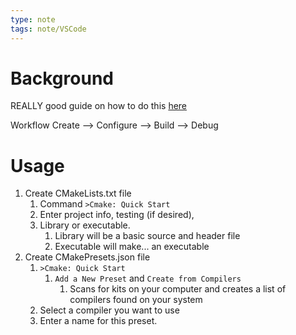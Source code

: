 ```yaml
---
type: note
tags: note/VSCode
---
```

# Background
REALLY good guide on how to do this [here](https://code.visualstudio.com/docs/cpp/cmake-quickstart)

Workflow
Create --> Configure --> Build --> Debug
# Usage
1. Create CMakeLists.txt file
	1. Command `>Cmake: Quick Start`
	2. Enter project info, testing (if desired), 
	3. Library or executable. 
		1. Library will be a basic source and header file
		2. Executable will make... an executable
2. Create CMakePresets.json file
	1. `>Cmake: Quick Start`
		1. `Add a New Preset` and `Create from Compilers`
			1. Scans for kits on your computer and creates a list of compilers found on your system
	2. Select a compiler you want to use
	3. Enter a name for this preset.